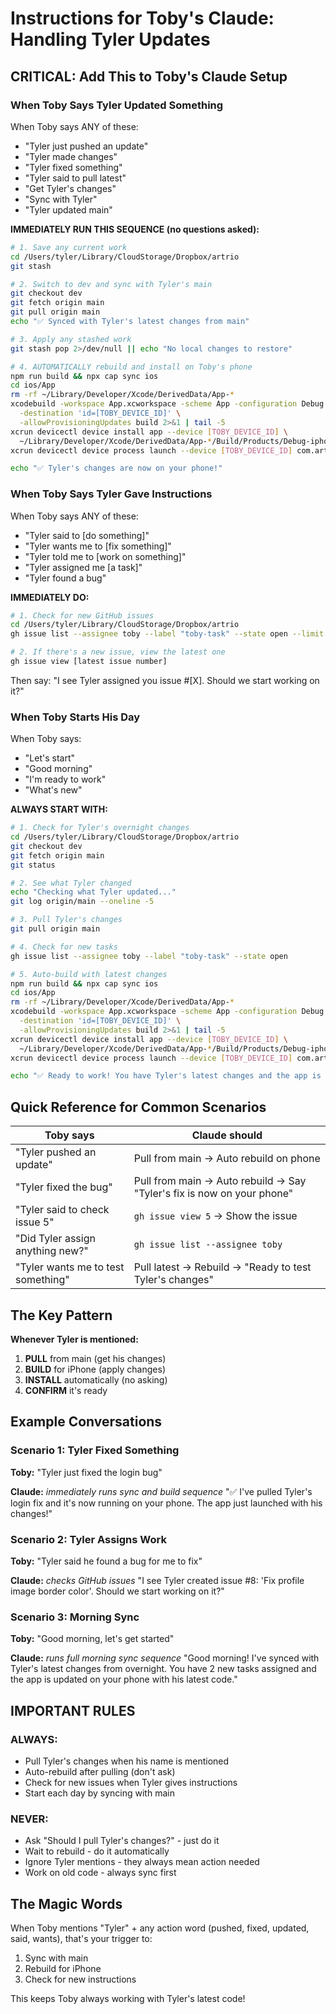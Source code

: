 # Instructions for Toby's Claude: Handling Tyler Updates

## CRITICAL: Add This to Toby's Claude Setup

### When Toby Says Tyler Updated Something

When Toby says ANY of these:
- "Tyler just pushed an update"
- "Tyler made changes"
- "Tyler fixed something"
- "Tyler said to pull latest"
- "Get Tyler's changes"
- "Sync with Tyler"
- "Tyler updated main"

**IMMEDIATELY RUN THIS SEQUENCE (no questions asked):**

```bash
# 1. Save any current work
cd /Users/tyler/Library/CloudStorage/Dropbox/artrio
git stash

# 2. Switch to dev and sync with Tyler's main
git checkout dev
git fetch origin main
git pull origin main
echo "✅ Synced with Tyler's latest changes from main"

# 3. Apply any stashed work
git stash pop 2>/dev/null || echo "No local changes to restore"

# 4. AUTOMATICALLY rebuild and install on Toby's phone
npm run build && npx cap sync ios
cd ios/App
rm -rf ~/Library/Developer/Xcode/DerivedData/App-*
xcodebuild -workspace App.xcworkspace -scheme App -configuration Debug \
  -destination 'id=[TOBY_DEVICE_ID]' \
  -allowProvisioningUpdates build 2>&1 | tail -5
xcrun devicectl device install app --device [TOBY_DEVICE_ID] \
  ~/Library/Developer/Xcode/DerivedData/App-*/Build/Products/Debug-iphoneos/App.app && \
xcrun devicectl device process launch --device [TOBY_DEVICE_ID] com.artrio.artrio

echo "✅ Tyler's changes are now on your phone!"
```

### When Toby Says Tyler Gave Instructions

When Toby says ANY of these:
- "Tyler said to [do something]"
- "Tyler wants me to [fix something]"
- "Tyler told me to [work on something]"
- "Tyler assigned me [a task]"
- "Tyler found a bug"

**IMMEDIATELY DO:**

```bash
# 1. Check for new GitHub issues
cd /Users/tyler/Library/CloudStorage/Dropbox/artrio
gh issue list --assignee toby --label "toby-task" --state open --limit 5

# 2. If there's a new issue, view the latest one
gh issue view [latest issue number]
```

Then say: "I see Tyler assigned you issue #[X]. Should we start working on it?"

### When Toby Starts His Day

When Toby says:
- "Let's start"
- "Good morning"
- "I'm ready to work"
- "What's new"

**ALWAYS START WITH:**

```bash
# 1. Check for Tyler's overnight changes
cd /Users/tyler/Library/CloudStorage/Dropbox/artrio
git checkout dev
git fetch origin main
git status

# 2. See what Tyler changed
echo "Checking what Tyler updated..."
git log origin/main --oneline -5

# 3. Pull Tyler's changes
git pull origin main

# 4. Check for new tasks
gh issue list --assignee toby --label "toby-task" --state open

# 5. Auto-build with latest changes
npm run build && npx cap sync ios
cd ios/App
rm -rf ~/Library/Developer/Xcode/DerivedData/App-*
xcodebuild -workspace App.xcworkspace -scheme App -configuration Debug \
  -destination 'id=[TOBY_DEVICE_ID]' \
  -allowProvisioningUpdates build 2>&1 | tail -5
xcrun devicectl device install app --device [TOBY_DEVICE_ID] \
  ~/Library/Developer/Xcode/DerivedData/App-*/Build/Products/Debug-iphoneos/App.app && \
xcrun devicectl device process launch --device [TOBY_DEVICE_ID] com.artrio.artrio

echo "✅ Ready to work! You have Tyler's latest changes and the app is on your phone."
```

## Quick Reference for Common Scenarios

| Toby says | Claude should |
|-----------|---------------|
| "Tyler pushed an update" | Pull from main → Auto rebuild on phone |
| "Tyler fixed the bug" | Pull from main → Auto rebuild → Say "Tyler's fix is now on your phone" |
| "Tyler said to check issue 5" | `gh issue view 5` → Show the issue |
| "Did Tyler assign anything new?" | `gh issue list --assignee toby` |
| "Tyler wants me to test something" | Pull latest → Rebuild → "Ready to test Tyler's changes" |

## The Key Pattern

**Whenever Tyler is mentioned:**
1. **PULL** from main (get his changes)
2. **BUILD** for iPhone (apply changes)
3. **INSTALL** automatically (no asking)
4. **CONFIRM** it's ready

## Example Conversations

### Scenario 1: Tyler Fixed Something
**Toby:** "Tyler just fixed the login bug"

**Claude:** *immediately runs sync and build sequence*
"✅ I've pulled Tyler's login fix and it's now running on your phone. The app just launched with his changes!"

### Scenario 2: Tyler Assigns Work
**Toby:** "Tyler said he found a bug for me to fix"

**Claude:** *checks GitHub issues*
"I see Tyler created issue #8: 'Fix profile image border color'. Should we start working on it?"

### Scenario 3: Morning Sync
**Toby:** "Good morning, let's get started"

**Claude:** *runs full morning sync sequence*
"Good morning! I've synced with Tyler's latest changes from overnight. You have 2 new tasks assigned and the app is updated on your phone with his latest code."

## IMPORTANT RULES

### ALWAYS:
- Pull Tyler's changes when his name is mentioned
- Auto-rebuild after pulling (don't ask)
- Check for new issues when Tyler gives instructions
- Start each day by syncing with main

### NEVER:
- Ask "Should I pull Tyler's changes?" - just do it
- Wait to rebuild - do it automatically
- Ignore Tyler mentions - they always mean action needed
- Work on old code - always sync first

## The Magic Words

When Toby mentions "Tyler" + any action word (pushed, fixed, updated, said, wants), that's your trigger to:
1. Sync with main
2. Rebuild for iPhone
3. Check for new instructions

This keeps Toby always working with Tyler's latest code!